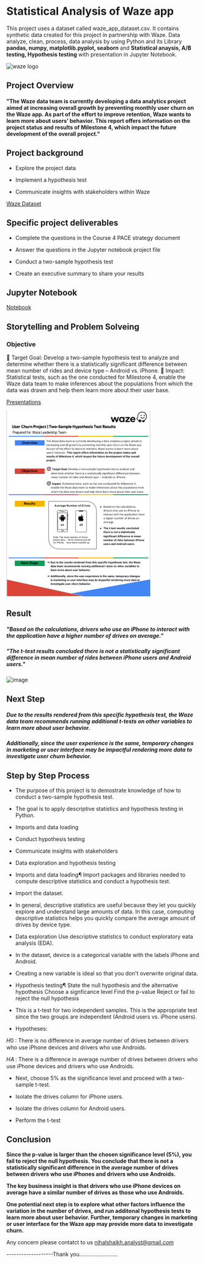 # Statistical Analysis of Waze app

This project uses a dataset called waze_app_dataset.csv. It contains synthetic data created for this project in partnership with Waze. Data analyze, clean, process, data analysis by using Python and its Library **pandas, numpy, matplotlib.pyplot, seaborn** and **Statistical anaysis, A/B testing, Hypothesis testing** with presentation in Jupyter Notebook.

![waze logo](https://github.com/nihalshaikh-analyst/Waze-Data-Understanding-EDA-Statistical-Regression-ML-Models/blob/main/waze%20logo.png)


## Project Overview

#### "The Waze data team is currently developing a data analytics project aimed at increasing overall growth by preventing monthly user churn on the Waze app. As part of the effort to improve retention, Waze wants to learn more about users’ behavior. This report offers information on the project status and results of Milestone 4, which impact the future development of the overall project."  


## Project background

- Explore the project data

- Implement a hypothesis test

- Communicate insights with stakeholders within Waze

[Waze Dataset](https://github.com/nihalshaikh-analyst/Waze-Churn-Data-Understanding-and-Analysis/blob/main/waze_app_dataset.csv)


## Specific project deliverables

- Complete the questions in the Course 4 PACE strategy document

- Answer the questions in the Jupyter notebook project file

- Conduct a two-sample hypothesis test

- Create an executive summary to share your results


## Jupyter Notebook

[Notebook](https://github.com/nihalshaikh-analyst/Waze-Data-Understanding-EDA-Statistical-Regression-ML-Models/blob/main/Statistical%20Analysis%20of%20Waze.ipynb)


## Storytelling and Problem Solveing

### Objective

🎯 Target Goal: Develop a two-sample hypothesis test to analyze and determine whether there is a statistically significant difference between mean number of rides and device type – Android vs. iPhone.
🎯 Impact: Statistical tests, such as the one conducted for Milestone 4, enable the Waze data team to make inferences about the populations from which the data was drawn and help them learn more about their user base.

[Presentations](https://github.com/nihalshaikh-analyst/Waze-Data-Understanding-EDA-Statistical-Regression-ML-Models/blob/main/Statistics%20of%20Waze%20Findings.pptx)


![presentations](https://github.com/nihalshaikh-analyst/Waze-Data-Understanding-EDA-Statistical-Regression-ML-Models/blob/main/Statistics%20of%20Waze%20Presentation.png)


## Result

##### "Based on the calculations, drivers who use an iPhone to interact with the application have a higher number of drives on average." 

##### "The t-test results concluded there is not a statistically significant difference in mean number of rides between iPhone users and Android users."


<img width="431" height="425" alt="image" src="https://github.com/user-attachments/assets/d188d15e-c6f3-4dc9-adc0-918a10eb9c64" />



## Next Step

##### Due to the results rendered from this specific hypothesis test, the Waze data team recommends running additional t-tests on other variables to learn more about user behavior.

##### Additionally, since the user experience is the same, temporary changes in marketing or user interface may be impactful rendering more data to investigate user churn behavior. 


## Step by Step Process

- The purpose of this project is to demostrate knowledge of how to conduct a two-sample hypothesis test.

- The goal is to apply descriptive statistics and hypothesis testing in Python.

-  Imports and data loading

-  Conduct hypothesis testing

-  Communicate insights with stakeholders

-  Data exploration and hypothesis testing

-  Imports and data loading¶
Import packages and libraries needed to compute descriptive statistics and conduct a hypothesis test.

- Import the dataset.

- In general, descriptive statistics are useful because they let you quickly explore and understand large amounts of data. In this case, computing descriptive statistics helps you quickly compare the average amount of drives by device type.

- Data exploration
Use descriptive statistics to conduct exploratory eata analysis (EDA).

- In the dataset, device is a categorical variable with the labels iPhone and Android.

- Creating a new variable is ideal so that you don't overwrite original data.

- Hypothesis testing¶
State the null hypothesis and the alternative hypothesis
Choose a signficance level
Find the p-value
Reject or fail to reject the null hypothesis

- This is a t-test for two independent samples. This is the appropriate test since the two groups are independent (Android users vs. iPhone users).

- Hypotheses:

𝐻0
 : There is no difference in average number of drives between drivers who use iPhone devices and drivers who use Androids.

𝐻𝐴
 : There is a difference in average number of drives between drivers who use iPhone devices and drivers who use Androids.
  

- Next, choose 5% as the significance level and proceed with a two-sample t-test.

- Isolate the drives column for iPhone users.

- Isolate the drives column for Android users.

- Perform the t-test

## Conclusion

**Since the p-value is larger than the chosen significance level (5%), you fail to reject the null hypothesis. You conclude that there is not a statistically significant difference in the average number of drives between drivers who use iPhones and drivers who use Androids.**

**The key business insight is that drivers who use iPhone devices on average have a similar number of drives as those who use Androids.**

**One potential next step is to explore what other factors influence the variation in the number of drives, and run additonal hypothesis tests to learn more about user behavior. Further, temporary changes in marketing or user interface for the Waze app may provide more data to investigate churn.**


Any concern please contatct to us nihalshaikh.analyst@gmail.com


-------------------Thank you.........................
